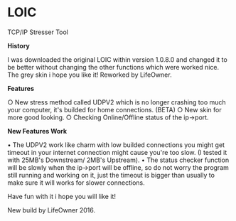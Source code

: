 # LOIC
TCP/IP Stresser Tool

<strong>History</strong>

I was downloaded the original LOIC within version 1.0.8.0 and changed it to be better without changing the other functions which were worked nice. The grey skin i hope you like it!
Reworked by LifeOwner.

<strong>Features</strong>

○ New stress method called UDPV2 which is no longer crashing too much your computer, it's builded for home connections. (BETA)
○ New skin for more good looking.
○ Checking Online/Offline status of the ip->port.

<strong>New Features Work</strong>

• The UDPV2 work like charm with low builded connections you might get timeout in your internet connection might cause you're too slow. (I tested it with 25MB's Downstream/ 2MB's Upstream).
• The status checker function will be slowly when the ip->port will be offline, so do not worry the program still running and working on it, just the timeout is bigger than usually to make sure it will works for slower connections.

Have fun with it i hope you will like it!

New build by LifeOwner 2016.
